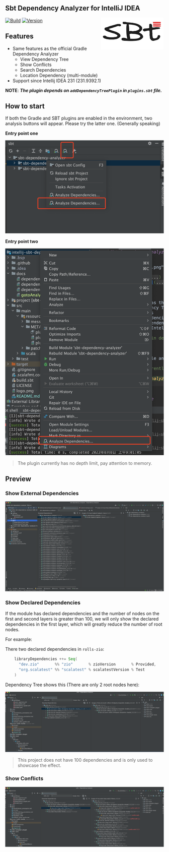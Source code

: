 Sbt Dependency Analyzer for IntelliJ IDEA
---------

<img src="./logo.png" width = "200" height = "100" alt="logo" align="right" />

[![Build](https://github.com/bitlap/intellij-sbt-dependency-analyzer/actions/workflows/ScalaCI.yml/badge.svg)](https://github.com/bitlap/intellij-sbt-dependency-analyzer/actions/workflows/ScalaCI.yml)
[![Version](https://img.shields.io/jetbrains/plugin/v/22427-sbt-dependency-analyzer)](https://plugins.jetbrains.com/plugin/22427-sbt-dependency-analyzer)

## Features

- Same features as the official Gradle Dependency Analyzer
  - View Dependency Tree
  - Show Conflicts
  - Search Dependencies
  - Location Dependency (multi-module)
- Support since Intellij IDEA 231 (231.9392.1)

**NOTE**: ***The plugin depends on `addDependencyTreePlugin` in `plugins.sbt` file.***

## How to start

If both the Gradle and SBT plugins are enabled in the environment, two analysis buttons will appear. Please try the latter one. (Generally speaking)

**Entry point one**

![](./docs/gotoAnalyze1.png)

**Entry point two**

![](./docs/gotoAnalyze2.png)

> The plugin currently has no depth limit, pay attention to memory.

## Preview

### Show External Dependencies

![](./docs/dependencyTreeSingleModule.png)

### Show Declared Dependencies

If the module has declared dependencies and the number of nodes on the first and second layers is greater than 100, we will only show the declared dependencies in the first layer, which will greatly reduce the number of root nodes.

For example: 

There two declared dependencies in `rolls-zio`:
```scala
    libraryDependencies ++= Seq(
      "dev.zio"       %% "zio"       % zioVersion       % Provided,
      "org.scalatest" %% "scalatest" % scalatestVersion % Test
    )
```

Dependency Tree shows this (There are only 2 root nodes here): 

![](./docs/dependencyTreeMultipleModules.png)

> This project does not have 100 dependencies and is only used to showcase the effect.

### Show Conflicts

![](./docs/dependencyTreeConflicts.png)